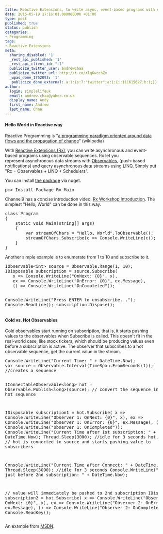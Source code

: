 ```yaml
---
title: Reactive Extensions, to write async, event-based programs with observables
date: 2015-05-19 17:16:01.000000000 +01:00
type: post
published: true
status: publish
categories:
- Programming
tags:
- Reactive Extensions
meta:
  sharing_disabled: '1'
  _rest_api_published: '1'
  _rest_api_client_id: "-1"
  publicize_twitter_user: andrewchaa
  publicize_twitter_url: http://t.co/XlqKwcchZv
  _wpas_done_1752093: '1'
  _publicize_done_external: a:1:{s:7:"twitter";a:1:{i:111615627;b:1;}}
author:
  login: simplelifeuk
  email: andrew.chaa@yahoo.co.uk
  display_name: Andy
  first_name: Andrew
  last_name: Chaa
---
```

<h4>Hello World in Reactive way</h4>
<p>Reactive Programming is "<a href="http://en.wikipedia.org/wiki/Reactive_programming">a programming paradigm oriented around data flows and the propagation of change</a>" (wikipedia)</p>
<p>With <a href="https://github.com/Reactive-Extensions/Rx.NET">Reactive Extensions (Rx)</a>, you can write asynchronous and event-based programs using observable sequences. Rx let you represent<em><strong> </strong></em>asynchronous data streams with <a href="http://msdn.microsoft.com/library/dd990377.aspx">Observables</a>, (push-based notifications) and query asynchronous data streams using <a href="http://msdn.microsoft.com/en-us/library/hh242983.aspx">LINQ</a>, Simply put "Rx = Observables + LINQ + Schedulers".</p>
<p>You can install <a href="https://www.nuget.org/packages/Rx-Main/">the package</a> via nuget.</p>
<pre>pm&gt; Install-Package Rx-Main</pre>
<p>Channel9 has a concise introduction video: <a href="http://channel9.msdn.com/Series/Rx-Workshop/Rx-Workshop-Introduction">Rx Workshop Introduction</a>. The simplest "Hello, World" can be done in this way.</p>
<pre>class Program
{
    static void Main(string[] args)
    {
        var streamOfChars = "Hello, World".ToObservable();
        streamOfChars.Subscribe(c =&gt; Console.WriteLine(c));
    }
}</pre>
<p>Another simple example is to enumerate from 1 to 10 and subscribe to it.</p>
<pre>IObservable&lt;int&gt; source = Observable.Range(1, 10);
IDisposable subscription = source.Subscribe(
   x =&gt; Console.WriteLine("OnNext: {0}", x),
   ex =&gt; Console.WriteLine("OnError: {0}", ex.Message),
   () =&gt; Console.WriteLine("OnCompleted"));

Console.WriteLine("Press ENTER to unsubscribe...");
Console.ReadLine();
subscription.Dispose();</pre>
<h4>Cold vs. Hot Observables</h4>
<p>Cold observables start running on subscription, that is, it starts pushing values to the observables when Subscribe is called. This doesn't fit in the real-world case, like stock tickers, which should be producing values even before a subscription is active. The observer that subscribes to a hot observable sequence, get the current value in the stream.</p>
<pre>Console.WriteLine("Current Time: " + DateTime.Now);
var source = Observable.Interval(TimeSpan.FromSeconds(1));
//creates a sequence

IConnectableObservable&lt;long&gt; hot = Observable.Publish&lt;long&gt;(source);
// convert the sequence into a hot sequence

IDisposable subscription1 = hot.Subscribe(
    x =&gt; Console.WriteLine("Observer 1: OnNext: {0}", x),
    ex =&gt; Console.WriteLine("Observer 1: OnError: {0}", ex.Message),
    () =&gt; Console.WriteLine("Observer 1: OnCompleted"));
Console.WriteLine("Current Time after 1st subscription: " + DateTime.Now);
Thread.Sleep(3000);  //idle for 3 seconds
hot.Connect();
// hot is connected to source and starts pushing value to subscribers

Console.WriteLine("Current Time after Connect: " + DateTime.Now);
Thread.Sleep(3000);  //idle for 3 seconds
Console.WriteLine("Current Time just before 2nd subscription: " + DateTime.Now);

// value will immediately be pushed to 2nd subscription
IDisposable subscription2 = hot.Subscribe(
    x =&gt; Console.WriteLine("Observer 2: OnNext: {0}", x),
    ex =&gt; Console.WriteLine("Observer 2: OnError: {0}", ex.Message),
    () =&gt; Console.WriteLine("Observer 2: OnCompleted"));
Console.ReadKey();</pre>
<p>An example from <a href="https://msdn.microsoft.com/en-us/library/hh242977(v=vs.103).aspx">MSDN</a>.</p>

